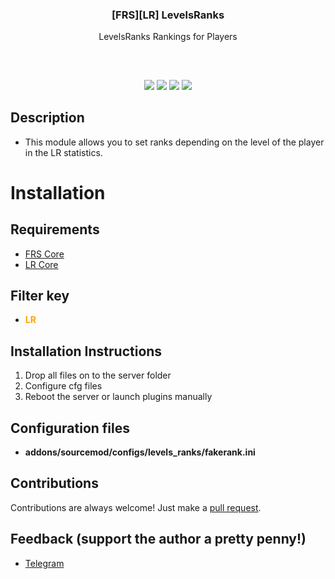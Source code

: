 
<h3 align="center">[FRS][LR] LevelsRanks</h3>
<p align="center">LevelsRanks Rankings for Players</p>
<h2></h2>
</p>
<br />

<p align="center">
<img src="https://img.shields.io/github/downloads/IL0co/FRS-LevelsRank/total?style=flat-square" /></a>
<a href="../../releases"><img src="https://img.shields.io/github/release/IL0co/FRS-LevelsRank?style=flat-square"/></a>
<a href="../../issues"><img src="https://img.shields.io/github/issues/IL0co/FRS-LevelsRank?style=flat-square" /></a>
<a href="../../pulls"><img src="https://img.shields.io/github/issues-pr/IL0co/FRS-LevelsRank?style=flat-square" /></a> 
</p>

## Description
* This module allows you to set ranks depending on the level of the player in the LR statistics.

# Installation 

## Requirements
* [FRS Core](https://github.com/IL0co/FRS-LevelsRank)
* [LR Core](https://github.com/levelsranks/levels-ranks-core)

## Filter key</font>
* <font color='#FFA500'>**LR**</font>

## Installation Instructions
1. Drop all files on to the server folder
2. Configure cfg files
3. Reboot the server or launch plugins manually

## Configuration files

* **addons/sourcemod/configs/levels_ranks/fakerank.ini**

## Contributions
Contributions are always welcome!
Just make a [pull request](../../pulls).

## Feedback (support the author a pretty penny!)
* [Telegram](https://t.me/LocoCat)

